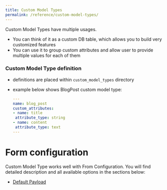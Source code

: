 ```yaml
---
title: Custom Model Types
permalink: /reference/custom-model-types/
---
```


Custom Model Types have multiple usages.

* You can think of it as a custom DB table, which allows you to build very customized features
* You can use it to group custom attributes and allow user to provide multiple values for each of them

### Custom Model Type definition

* definitions are placed within `custom_model_types` directory

* example below shows BlogPost custom model type:

  ```yml
  ---
  name: blog_post
  custom_attributes:
  - name: title
   attribute_type: string
  - name: content
   attribute_type: text
  ---
  ```

# Form configuration

Custom Model Type works well with From Configuration. You will find detailed description and all available options in the sections below:

* [Default Payload](/reference/form-configurations-static/default_payload#custom-model-example)
